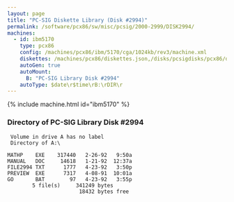 ```yaml
---
layout: page
title: "PC-SIG Diskette Library (Disk #2994)"
permalink: /software/pcx86/sw/misc/pcsig/2000-2999/DISK2994/
machines:
  - id: ibm5170
    type: pcx86
    config: /machines/pcx86/ibm/5170/cga/1024kb/rev3/machine.xml
    diskettes: /machines/pcx86/diskettes.json,/disks/pcsigdisks/pcx86/diskettes.json
    autoGen: true
    autoMount:
      B: "PC-SIG Library Disk #2994"
    autoType: $date\r$time\rB:\rDIR\r
---
```


{% include machine.html id="ibm5170" %}

### Directory of PC-SIG Library Disk #2994

     Volume in drive A has no label
     Directory of A:\

    MATHP    EXE    317440   2-26-92   9:50a
    MANUAL   DOC     14618   1-21-92  12:37a
    FILE2994 TXT      1777   4-23-92   3:50p
    PREVIEW  EXE      7317   4-08-91  10:01a
    GO       BAT        97   4-23-92   3:55p
            5 file(s)     341249 bytes
                           18432 bytes free
